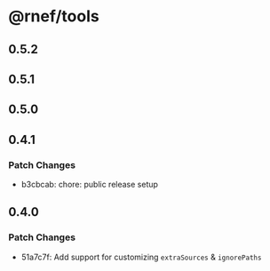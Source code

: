 # @rnef/tools

## 0.5.2

## 0.5.1

## 0.5.0

## 0.4.1

### Patch Changes

- b3cbcab: chore: public release setup

## 0.4.0

### Patch Changes

- 51a7c7f: Add support for customizing `extraSources` & `ignorePaths`
